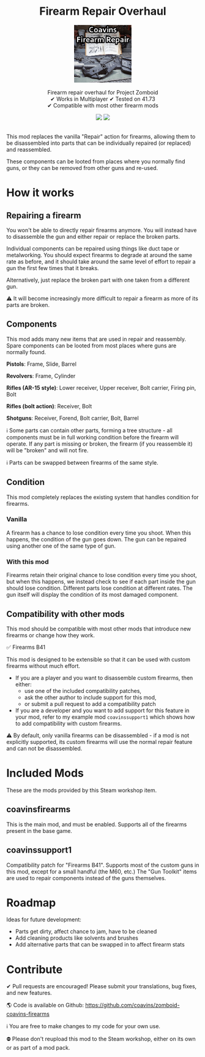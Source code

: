 <div align="center">
	<h1>Firearm Repair Overhaul</h1>
	<img height=150 src="src/preview.png">
	<p align="center">
		Firearm repair overhaul for Project Zomboid
		<br />✔ Works in Multiplayer ✔ Tested on 41.73
		<br />✔ Compatible with most other firearm mods
	</p>
	<a href="https://github.com/coavins/zomboid-coavins-firearms/actions/workflows/luacheck.yml"><img src="https://github.com/coavins/zomboid-coavins-firearms/actions/workflows/luacheck.yml/badge.svg"></a>
	<img src="https://wakatime.com/badge/user/20060ef6-e09e-4c5c-b389-e5f3cff5bc41/project/135beebf-ced7-461a-a60d-9e58499e9103.svg" />
</div>

<br />

This mod replaces the vanilla "Repair" action for firearms, allowing them to be disassembled into parts that can be individually repaired (or replaced) and reassembled.

These components can be looted from places where you normally find guns, or they can be removed from other guns and re-used.

# How it works

## Repairing a firearm

You won't be able to directly repair firearms anymore. You will instead have to disassemble the gun and either repair or replace the broken parts.

Individual components can be repaired using things like duct tape or metalworking. You should expect firearms to degrade at around the same rate as before, and it should take around the same level of effort to repair a gun the first few times that it breaks.

Alternatively, just replace the broken part with one taken from a different gun.

⚠ It will become increasingly more difficult to repair a firearm as more of its parts are broken.

## Components

This mod adds many new items that are used in repair and reassembly. Spare components can be looted from most places where guns are normally found.

**Pistols**: Frame, Slide, Barrel

**Revolvers**: Frame, Cylinder

**Rifles (AR-15 style)**: Lower receiver, Upper receiver, Bolt carrier, Firing pin, Bolt

**Rifles (bolt action)**: Receiver, Bolt

**Shotguns**: Receiver, Forend, Bolt carrier, Bolt, Barrel

ℹ Some parts can contain other parts, forming a tree structure - all components must be in full working condition before the firearm will operate. If any part is missing or broken, the firearm (if you reassemble it) will be "broken" and will not fire.

ℹ Parts can be swapped between firearms of the same style.

## Condition

This mod completely replaces the existing system that handles condition for firearms.

### Vanilla

A firearm has a chance to lose condition every time you shoot. When this happens, the condition of the gun goes down. The gun can be repaired using another one of the same type of gun.

### With this mod

Firearms retain their original chance to lose condition every time you shoot, but when this happens, we instead check to see if each part inside the gun should lose condition. Different parts lose condition at different rates. The gun itself will display the condition of its most damaged component.

## Compatibility with other mods

This mod should be compatible with most other mods that introduce new firearms or change how they work.

✅ Firearms B41

This mod is designed to be extensible so that it can be used with custom firearms without much effort.

- If you are a player and you want to disassemble custom firearms, then either:
  - use one of the included compatibility patches,
  - ask the other author to include support for this mod,
  - or submit a pull request to add a compatibility patch
- If you are a developer and you want to add support for this feature in your mod, refer to my example mod `coavinssupport1` which shows how to add compatibility with custom firearms.

⚠ By default, only vanilla firearms can be disassembled - if a mod is not explicitly supported, its custom firearms will use the normal repair feature and can not be disassembled.

# Included Mods

These are the mods provided by this Steam workshop item.

## coavinsfirearms

This is the main mod, and must be enabled. Supports all of the firearms present in the base game.

## coavinssupport1

Compatibility patch for "Firearms B41". Supports most of the custom guns in this mod, except for a small handful (the M60, etc.) The "Gun Toolkit" items are used to repair components instead of the guns themselves.

# Roadmap

Ideas for future development:

* Parts get dirty, affect chance to jam, have to be cleaned
* Add cleaning products like solvents and brushes
* Add alternative parts that can be swapped in to affect firearm stats

# Contribute

✔ Pull requests are encouraged! Please submit your translations, bug fixes, and new features.

🌎 Code is available on Github: https://github.com/coavins/zomboid-coavins-firearms

ℹ You are free to make changes to my code for your own use.

⛔ Please don't reupload this mod to the Steam workshop, either on its own or as part of a mod pack.
